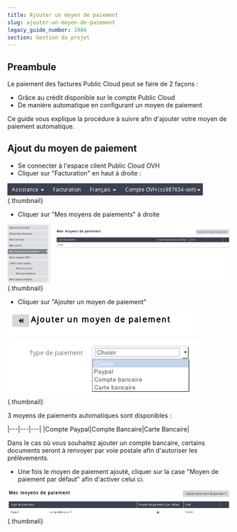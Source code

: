 ```yaml
---
title: Ajouter un moyen de paiement
slug: ajouter-un-moyen-de-paiement
legacy_guide_number: 1984
section: Gestion du projet
---
```



## Preambule
Le paiement des factures Public Cloud peut se faire de 2 façons :

- Grâce au crédit disponible sur le compte Public Cloud
- De manière automatique en configurant un moyen de paiement

Ce guide vous explique la procédure à suivre afin d'ajouter votre moyen de paiement automatique.


## Ajout du moyen de paiement
- Se connecter à l'espace client Public Cloud OVH
- Cliquer sur "Facturation" en haut à droite :


![public-cloud](images/3235.png){.thumbnail}

- Cliquer sur "Mes moyens de paiements" à droite


![public-cloud](images/3236.png){.thumbnail}

- Cliquer sur "Ajouter un moyen de paiement"


![public-cloud](images/3237.png){.thumbnail}

3 moyens de paiements automatiques sont disponibles :

|---|---|---|
|Compte Paypal|Compte Bancaire|Carte Bancaire|

Dans le cas où vous souhaitez ajouter un compte bancaire, certains documents seront à renvoyer par voie postale afin d'autoriser les prélèvements.

- Une fois le moyen de paiement ajouté, cliquer sur la case "Moyen de paiement par défaut" afin d'activer celui ci.


![public-cloud](images/3238.png){.thumbnail}